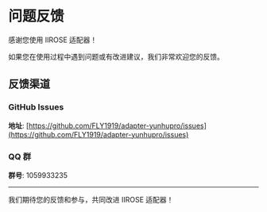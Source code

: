 # 问题反馈

感谢您使用 IIROSE 适配器！

如果您在使用过程中遇到问题或有改进建议，我们非常欢迎您的反馈。

## 反馈渠道

### GitHub Issues

**地址**: [https://github.com/FLY1919/adapter-yunhupro/issues](https://github.com/FLY1919/adapter-yunhupro/issues)


### QQ 群

**群号**: 1059933235

---

我们期待您的反馈和参与，共同改进 IIROSE 适配器！